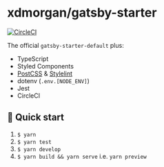 # xdmorgan/gatsby-starter

[![CircleCI](https://circleci.com/gh/xdmorgan/gatsby-starter/tree/master.svg?style=svg)](https://circleci.com/gh/xdmorgan/gatsby-starter/tree/master)

The official `gatsby-starter-default` plus:

- TypeScript
- Styled Components
- [PostCSS](https://github.com/postcss/postcss) & [Stylelint](https://github.com/stylelint/stylelint-config-standard)
- dotenv (`.env.[NODE_ENV]`)
- Jest
- CircleCI

## 🚀 Quick start

1. `$ yarn`
1. `$ yarn test`
1. `$ yarn develop`
1. `$ yarn build && yarn serve` i.e. `yarn preview`

